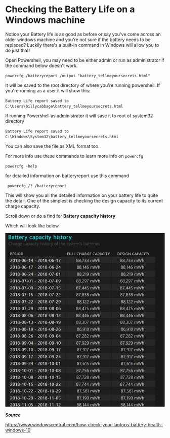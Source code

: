 # Checking the Battery Life on a Windows machine

Notice your Battery life is as good as before or say you've come across an older windows machine and you're not sure if the battery needs to be replaced? Luckily there's a built-in command in Windows will allow you to do just that!

Open Powershell, you may need to be either admin or run as administrator if the command below doesn't work.

`powercfg /batteryreport /output "battery_tellmeyoursecrets.html"`

It will be saved to the root directory of where you're running powershell. If you're running as a user it will show this:

`Battery Life report saved to C:\Users\billycabbage\battery_tellmeyoursecrets.html`


If running Powershell as administrator it will save it to root of system32 directory

`Battery Life report saved to C:\Windows\System32\battery_tellmeyoursecrets.html`

You can also save the file as XML format too.

For more info use these commands to learn more info on `powercfg`

`powercfg -help`

for detailed information on batteryreport use this command

` powercfg /? /batteryreport`

This will show you all the detailed information on your battery life to quite the detail. One of the simplest is checking the design capacity to its current charge capacity.

Scroll down or do a find for **Battery capacity history**

Which will look like below

![Battery Screenshot](https://github.com/petrellaperspective/Koitech/blob/main/github_images/battery_capacityhistory.PNG)

**_Source_**

https://www.windowscentral.com/how-check-your-laptops-battery-health-windows-10
